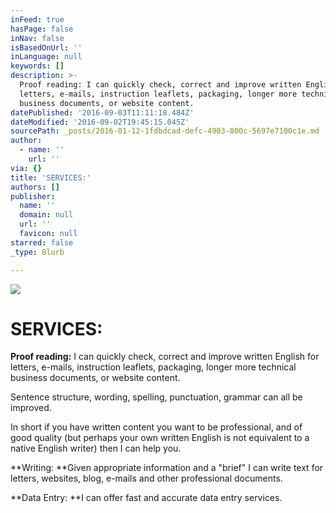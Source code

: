 ```yaml
---
inFeed: true
hasPage: false
inNav: false
isBasedOnUrl: ''
inLanguage: null
keywords: []
description: >-
  Proof reading: I can quickly check, correct and improve written English for
  letters, e-mails, instruction leaflets, packaging, longer more technical
  business documents, or website content.
datePublished: '2016-09-03T11:11:18.484Z'
dateModified: '2016-09-02T19:45:15.045Z'
sourcePath: _posts/2016-01-12-1fdbdcad-defc-4903-800c-5697e7100c1e.md
author:
  - name: ''
    url: ''
via: {}
title: 'SERVICES:'
authors: []
publisher:
  name: ''
  domain: null
  url: ''
  favicon: null
starred: false
_type: Blurb

---
```

![](https://the-grid-user-content.s3-us-west-2.amazonaws.com/9c0d1945-d36b-44ae-ba4e-71af3aef6337.jpg)

# SERVICES:

**Proof reading:** I can quickly check, correct and improve written English for letters, e-mails, instruction leaflets, packaging, longer more technical business documents, or website content.

Sentence structure, wording, spelling, punctuation, grammar can all be improved.

In short if you have written content you want to be professional, and of good quality (but perhaps your own written English is not equivalent to a native English writer) then I can help you.

**Writing: **Given appropriate information and a "brief" I can write text for letters, websites, blog, e-mails and other professional documents.

**Data Entry: **I can offer fast and accurate data entry services.